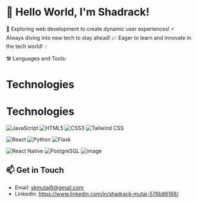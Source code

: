 # 👋 Hello World, I'm Shadrack!

🌟 Exploring web development to create dynamic user experiences!
⚡ Always diving into new tech to stay ahead!
📈 Eager to learn and innovate in the tech world! 💡

🛠️ Languages and Tools:

# Technologies

# Technologies

![JavaScript](https://github.com/user-attachments/assets/6a2cb716-e169-4a0d-b4b0-edc6806e86ac) 
![HTML5](https://github.com/user-attachments/assets/9096ce66-0eb5-477e-ad79-fcaca0558836)
![CSS3](https://github.com/user-attachments/assets/936fe59f-bd5e-4231-957e-606d44712098) 
![Tailwind CSS](https://github.com/user-attachments/assets/d3cd3a23-75e0-4d77-b126-90b06da7195b)

![React](https://github.com/user-attachments/assets/505051a9-0526-4803-a720-507d1eb695e8)
![Python](https://github.com/user-attachments/assets/691f973d-f480-45a6-a439-cf5c02a5895c) 
![Flask](https://github.com/user-attachments/assets/953ad52b-cf57-4f18-9f48-f2faf8d3d355)

![React Native](https://github.com/user-attachments/assets/2ca8d787-e872-4c2d-8246-3ffb099e2cef)
![PostgreSQL](https://github.com/user-attachments/assets/598576cd-7542-47e5-9bee-544bae7cd29b)
![image](https://github.com/user-attachments/assets/1c888727-398d-403d-b486-6790d91c2d9d)

## 📫 Get in Touch

- Email: skmutai6@gmail.com
- LinkedIn: https://www.linkedin.com/in/shadrack-mutai-576b86168/
